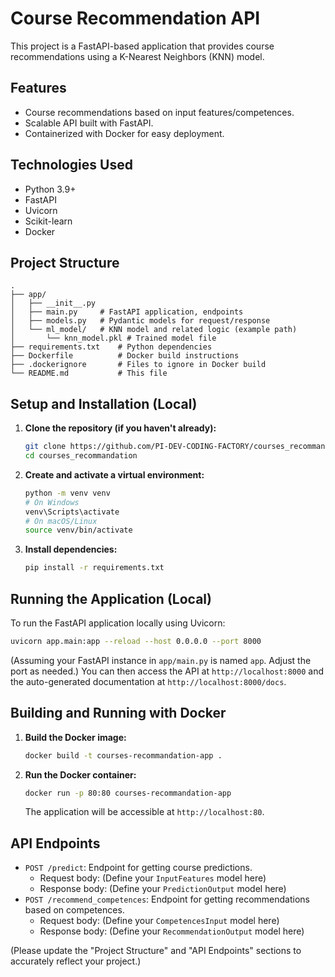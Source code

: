# Course Recommendation API

This project is a FastAPI-based application that provides course recommendations using a K-Nearest Neighbors (KNN) model.

## Features

*   Course recommendations based on input features/competences.
*   Scalable API built with FastAPI.
*   Containerized with Docker for easy deployment.

## Technologies Used

*   Python 3.9+
*   FastAPI
*   Uvicorn
*   Scikit-learn
*   Docker

## Project Structure

```
.
├── app/
│   ├── __init__.py
│   ├── main.py     # FastAPI application, endpoints
│   ├── models.py   # Pydantic models for request/response
│   └── ml_model/   # KNN model and related logic (example path)
│       └── knn_model.pkl # Trained model file
├── requirements.txt    # Python dependencies
├── Dockerfile          # Docker build instructions
├── .dockerignore       # Files to ignore in Docker build
└── README.md           # This file
```

## Setup and Installation (Local)

1.  **Clone the repository (if you haven't already):**
    ```bash
    git clone https://github.com/PI-DEV-CODING-FACTORY/courses_recommandation.git
    cd courses_recommandation
    ```

2.  **Create and activate a virtual environment:**
    ```bash
    python -m venv venv
    # On Windows
    venv\Scripts\activate
    # On macOS/Linux
    source venv/bin/activate
    ```

3.  **Install dependencies:**
    ```bash
    pip install -r requirements.txt
    ```

## Running the Application (Local)

To run the FastAPI application locally using Uvicorn:

```bash
uvicorn app.main:app --reload --host 0.0.0.0 --port 8000
```
(Assuming your FastAPI instance in `app/main.py` is named `app`. Adjust the port as needed.)
You can then access the API at `http://localhost:8000` and the auto-generated documentation at `http://localhost:8000/docs`.

## Building and Running with Docker

1.  **Build the Docker image:**
    ```bash
    docker build -t courses-recommandation-app .
    ```

2.  **Run the Docker container:**
    ```bash
    docker run -p 80:80 courses-recommandation-app
    ```
    The application will be accessible at `http://localhost:80`.

## API Endpoints

*   `POST /predict`: Endpoint for getting course predictions.
    *   Request body: (Define your `InputFeatures` model here)
    *   Response body: (Define your `PredictionOutput` model here)
*   `POST /recommend_competences`: Endpoint for getting recommendations based on competences.
    *   Request body: (Define your `CompetencesInput` model here)
    *   Response body: (Define your `RecommendationOutput` model here)

(Please update the "Project Structure" and "API Endpoints" sections to accurately reflect your project.)
